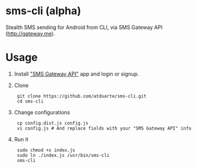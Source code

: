 # sms-cli (alpha)
Stealth SMS sending for Android from CLI, via SMS Gateway API (http://gateway.me).


# Usage

1. Install ["SMS Gateway API"](https://play.google.com/store/apps/details?id=networked.solutions.sms.gateway.api) app and login or signup.

2. Clone  

        git clone https://github.com/atduarte/sms-cli.git
        cd sms-cli

3. Change configurations

        cp config.dist.js config.js
        vi config.js # And replace fields with your "SMS Gateway API" info
  
4. Run it

        sudo chmod +x index.js
        sudo ln ./index.js /usr/bin/sms-cli
        sms-cli



